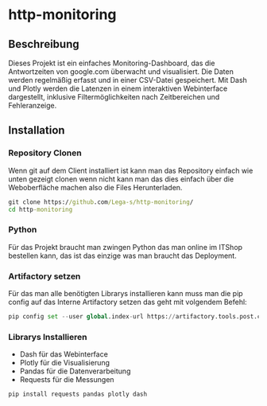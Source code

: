 # http-monitoring

## Beschreibung
Dieses Projekt ist ein einfaches Monitoring-Dashboard, das die Antwortzeiten von google.com überwacht und visualisiert. Die Daten werden regelmäßig erfasst und in einer CSV-Datei gespeichert. Mit Dash und Plotly werden die Latenzen in einem interaktiven Webinterface dargestellt, inklusive Filtermöglichkeiten nach Zeitbereichen und Fehleranzeige.

## Installation

### Repository Clonen

Wenn git auf dem Client installiert ist kann man das Repository einfach wie unten gezeigt clonen wenn nicht kann man das dies einfach über die Weboberfläche machen also die Files Herunterladen.

```cmd
git clone https://github.com/Lega-s/http-monitoring/
cd http-monitoring
```

### Python 

Für das Projekt braucht man zwingen Python das man online im ITShop bestellen kann, das ist das einzige was man braucht das Deployment.

### Artifactory setzen

Für das man alle benötigten Librarys installieren kann muss man die pip config auf das Interne Artifactory setzen das geht mit volgendem Befehl:


```python
pip config set --user global.index-url https://artifactory.tools.post.ch/artifactory/api/pypi/python-virtual/simple
```
### Librarys Installieren 

- Dash für das Webinterface
- Plotly für die Visualisierung
- Pandas für die Datenverarbeitung
- Requests für die Messungen

```cmd
pip install requests pandas plotly dash
```
